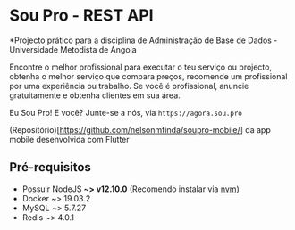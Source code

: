 # Sou Pro - REST API

*Projecto prático para a disciplina de Administração de Base de Dados - Universidade Metodista de Angola

Encontre o melhor profissional para executar o teu serviço ou projecto, obtenha o melhor serviço que compara preços, recomende um profissional por uma experiência ou trabalho. Se você é profissional, anuncie gratuitamente e obtenha clientes em sua área.

Eu Sou Pro! E você?
Junte-se a nós, via `https://agora.sou.pro`

(Repositório)[https://github.com/nelsonmfinda/soupro-mobile/] da app mobile desenvolvida com Flutter

## Pré-requisitos

- Possuir NodeJS **~> v12.10.0** (Recomendo instalar via [nvm](https://github.com/nvm-sh/nvm#installation-and-update))
- Docker ~> 19.03.2
- MySQL ~> 5.7.27
- Redis ~> 4.0.1
